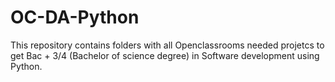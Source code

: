 # OC-DA-Python


This repository contains folders with all Openclassrooms needed projetcs to get Bac + 3/4 (Bachelor of science degree) in Software development using Python.
